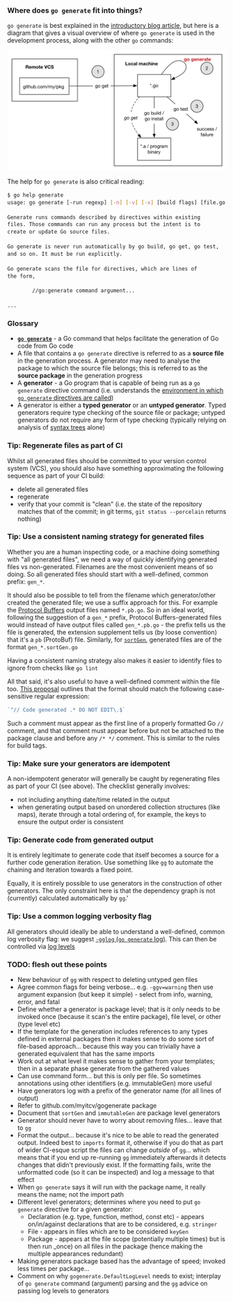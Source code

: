 ### Where does `go generate` fit into things?

`go generate` is best explained in the [introductory blog article](https://blog.golang.org/generate), but here is a diagram that gives a visual overview of where `go generate` is used in the development process, along with the other `go` commands:

![](go_generate_overview.png)

The help for `go generate` is also critical reading:

```bash
$ go help generate
usage: go generate [-run regexp] [-n] [-v] [-x] [build flags] [file.go... | packages]

Generate runs commands described by directives within existing
files. Those commands can run any process but the intent is to
create or update Go source files.

Go generate is never run automatically by go build, go get, go test,
and so on. It must be run explicitly.

Go generate scans the file for directives, which are lines of
the form,

        //go:generate command argument...

...
```

### Glossary

* **[`go generate`](https://blog.golang.org/generate)** - a Go command that helps facilitate the generation of Go code from Go code
* A file that contains a `go generate` directive is referred to as a **source file** in the generation process. A generator may need to analyse the package to which the source file belongs; this is referred to as the **source package** in the generation progress
* A **generator** - a Go program that is capable of being run as a `go generate` directive command (i.e. understands the [environment in which `go generate` directives are called](https://golang.org/cmd/go/#hdr-Generate_Go_files_by_processing_source))
* A generator is either a **typed generator** or an **untyped generator**. Typed generators require type checking of the source file or package; untyped generators do not require any form of type checking (typically relying on analysis of [syntax trees](https://godoc.org/go/ast) alone)


### Tip: Regenerate files as part of CI

Whilst all generated files should be committed to your version control system (VCS), you should also have something approximating the following sequence as part of your CI build:

* delete all generated files
* regenerate
* verify that your commit is "clean" (i.e. the state of the repository matches that of the commit; in git terms, `git status --porcelain` returns nothing)

### Tip: Use a consistent naming strategy for generated files

Whether you are a human inspecting code, or a machine doing something with "all generated files", we need a way of quickly identifying generated files vs non-generated. Filenames are the most convenient means of so doing. So all generated files should start with a well-defined, common prefix: `gen_*`.

It should also be possible to tell from the filename which generator/other created the generated file; we use a suffix approach for this. For example the [Protocol Buffers](https://developers.google.com/protocol-buffers/) output files named `*.pb.go`. So in an ideal world, following the suggestion of a `gen_*` prefix, Protocol Buffers-generated files would instead of have output files called `gen_*.pb.go` - the prefix tells us the file is generated, the extension supplement tells us (by loose convention) that it's a `pb` (ProtoBuf) file. Similarly, for [`sortGen`](https://github.com/myitcv/sorter/tree/master/cmd/sortGen), generated files are of the format `gen_*.sortGen.go`

Having a consistent naming strategy also makes it easier to identify files to ignore from checks like `go lint`

All that said, it's also useful to have a well-defined comment within the file too. [This proposal](https://github.com/golang/go/issues/13560#issuecomment-277804473) outlines that the format should match the following case-sensitive regular expression:

```go
`^// Code generated .* DO NOT EDIT\.$`
```

Such a comment must appear as the first line of a properly formatted Go `//` comment, and that comment must appear before but not be attached to the package clause and before any `/* */` comment. This is similar to the rules for build tags.

### Tip: Make sure your generators are idempotent

A non-idempotent generator will generally be caught by regenerating files as part of your CI (see above). The checklist generally involves:

* not including anything date/time related in the output
* when generating output based on unordered collection structures (like maps), iterate through a total ordering of, for example, the keys to ensure the output order is consistent

### Tip: Generate code from generated output

It is entirely legitimate to generate code that itself becomes a source for a further code generation iteration. Use something like [`gg`](https://github.com/myitcv/gg) to automate the chaining and iteration towards a fixed point.

Equally, it is entirely possible to use generators in the construction of other generators. The only constraint here is that the dependency graph is not (currently) calculated automatically by `gg`.'

### Tip: Use a common logging verbosity flag

All generators should ideally be able to understand a well-defined, common log verbosity flag: we suggest [`-gglog` (`go generate` log)](https://godoc.org/github.com/myitcv/gogenerate#LogFlag). This can then be controlled via [log levels](https://godoc.org/github.com/myitcv/gogenerate#LogLevel)

### TODO: flesh out these points

* New behaviour of `gg` with respect to deleting untyped gen files
* Agree common flags for being verbose... e.g. `-ggv=warning` then use argument expansion (but keep it simple) - select from info, warning, error, and fatal
* Define whether a generator is package level; that is it only needs to be invoked once (because it scan's the entire package), file level, or other (type level etc)
* If the template for the generation includes references to any types defined in external packages then it makes sense to do some sort of file-based approach... because this way you can trivially have a generated equivalent that has the same imports
* Work out at what level it makes sense to gather from your templates; then in a separate phase generate from the gathered values
* Can use command form... but this is only per file. So sometimes annotations using other identifiers (e.g. immutableGen) more useful
* Have generators log with a prefix of the generator name (for all lines of output)
* Refer to github.com/myitcv/gogenerate package
* Document that `sortGen` and `immutableGen` are package level generators
* Generator should never have to worry about removing files... leave that to `gg`
* Format the output... because it's nice to be able to read the generated output. Indeed best to `imports` format it, otherwise if you do that as part of wider CI-esque script the files can change _outside_ of `gg`... which means that if you end up re-running `gg` immediately afterwards it detects changes that didn't previously exist. If the formatting fails, write the unformatted code (so it can be inspected) and log a message to that effect
* When `go generate` says it will run with the package name, it really means the name; not the import path
* Different level generators; determines where you need to put `go generate` directive for a given generator:
  * Declaration (e.g. type, function, method, const etc) - appears on/in/against declarations that are to be considered, e.g. `stringer`
  * File - appears in files which are to be considered `keyGen`
  * Package - appears at the file scope (potentially multiple times) but is then run _once) on all files in the package (hence making the multiple appearances redundant)
* Making generators package based has the advantage of speed; invoked less times per package...
* Comment on why `gogenerate.DefaultLogLevel` needs to exist; interplay of `go generate` command (argument) parsing and the `gg` advice on passing log levels to generators
